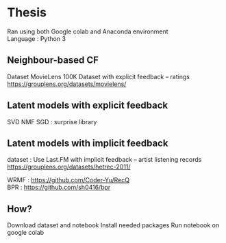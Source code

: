 # Thesis

Ran using both Google colab and Anaconda environment  
Language : Python 3

## Neighbour-based CF
Dataset MovieLens 100K Dataset with explicit feedback – ratings https://grouplens.org/datasets/movielens/

## Latent models with explicit feedback
SVD  NMF  SGD  : surprise library

## Latent models with implicit feedback
dataset : Use Last.FM with implicit feedback – artist listening records https://grouplens.org/datasets/hetrec-2011/

WRMF : https://github.com/Coder-Yu/RecQ  
BPR : https://github.com/sh0416/bpr


## How?
Download dataset and notebook
Install needed packages
Run notebook on google colab
